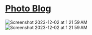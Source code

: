 # [Photo Blog](https://thatonedev.vercel.app)
![Screenshot 2023-12-02 at 1 21 59 AM](https://github.com/sudo-self/thatonedev/assets/119916323/1b54e237-3fdf-4903-8abd-c26ef43be450)
![Screenshot 2023-12-02 at 1 21 59 AM](https://github.com/sudo-self/thatonedev/assets/119916323/00386694-bb10-4be7-bb17-2fca2dce4b45)


